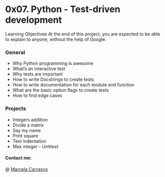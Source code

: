 # 0x07. Python - Test-driven development
Learning Objectives
At the end of this project, you are expected to be able to explain to anyone, without the help of Google:

### General
- Why Python programming is awesome
- What’s an interactive test
- Why tests are important
- How to write Docstrings to create tests
- How to write documentation for each module and function
- What are the basic option flags to create tests
- How to find edge cases

### Projects
- Integers addition
- Divide a matrix
- Say my name
- Print square
- Text indentation
- Max integer - Unittest

#### Contact me: 
@ [Marcela Carrasco](https://www.linkedin.com/in/marcela-carrasco-piaggio-0796b333/)

